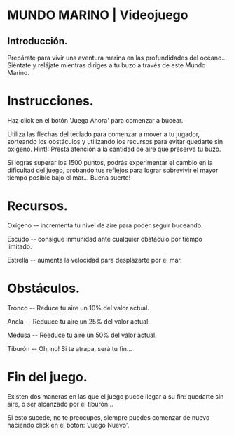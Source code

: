 # MUNDO MARINO | Videojuego

## Introducción.

Prepárate para vivir una aventura marina en las profundidades del océano... Siéntate y relájate mientras diriges a tu buzo a través de este Mundo Marino.

# Instrucciones.

Haz click en el botón 'Juega Ahora' para comenzar a bucear. 

Utiliza las flechas del teclado para comenzar a mover a tu jugador, sorteando los obstáculos y utilizando los recursos para evitar quedarte sin oxígeno. Hint!: Presta atención a la cantidad de aire que preserva tu buzo. 

Si logras superar los 1500 puntos, podrás experimentar el cambio en la dificultad del juego, probando tus reflejos para lograr sobrevivir el mayor tiempo posible bajo el mar... Buena suerte!

# Recursos.

Oxígeno -- incrementa tu nivel de aire para poder seguir buceando.

Escudo -- consigue inmunidad ante cualquier obstáculo por tiempo limitado.

Estrella -- aumenta la velocidad para desplazarte por el mar.

# Obstáculos.

Tronco -- Reduce tu aire un 10% del valor actual.

Ancla -- Reduuce tu aire un 25% del valor actual.

Medusa -- Reeduce tu aire un 50% del valor actual.

Tiburón -- Oh, no! Si te atrapa, será tu fin...

# Fin del juego.

Existen dos maneras en las que el juego puede llegar a su fin: quedarte sin aire, o ser alcanzado por el tiburón... 

Si esto sucede, no te preocupes, siempre puedes comenzar de nuevo haciendo click en el botón: 'Juego Nuevo'.